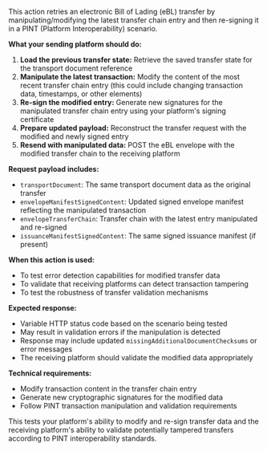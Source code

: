 This action retries an electronic Bill of Lading (eBL) transfer by manipulating/modifying the latest transfer chain
entry and then re-signing it in a PINT (Platform Interoperability) scenario.

**What your sending platform should do:**

1. **Load the previous transfer state:** Retrieve the saved transfer state for the transport document reference
2. **Manipulate the latest transaction:** Modify the content of the most recent transfer chain entry (this could include
   changing transaction data, timestamps, or other elements)
3. **Re-sign the modified entry:** Generate new signatures for the manipulated transfer chain entry using your
   platform's signing certificate
4. **Prepare updated payload:** Reconstruct the transfer request with the modified and newly signed entry
5. **Resend with manipulated data:** POST the eBL envelope with the modified transfer chain to the receiving platform

**Request payload includes:**

- `transportDocument`: The same transport document data as the original transfer
- `envelopeManifestSignedContent`: Updated signed envelope manifest reflecting the manipulated transaction
- `envelopeTransferChain`: Transfer chain with the latest entry manipulated and re-signed
- `issuanceManifestSignedContent`: The same signed issuance manifest (if present)

**When this action is used:**

- To test error detection capabilities for modified transfer data
- To validate that receiving platforms can detect transaction tampering
- To test the robustness of transfer validation mechanisms

**Expected response:**

- Variable HTTP status code based on the scenario being tested
- May result in validation errors if the manipulation is detected
- Response may include updated `missingAdditionalDocumentChecksums` or error messages
- The receiving platform should validate the modified data appropriately

**Technical requirements:**

- Modify transaction content in the transfer chain entry
- Generate new cryptographic signatures for the modified data
- Follow PINT transaction manipulation and validation requirements

This tests your platform's ability to modify and re-sign transfer data and the receiving platform's ability to validate
potentially tampered transfers according to PINT interoperability standards.